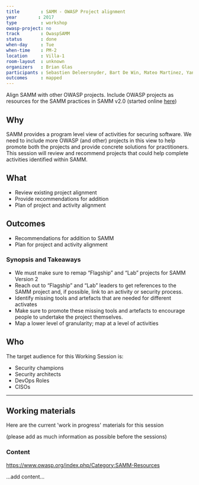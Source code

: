 ```yaml
---
title        : SAMM - OWASP Project alignment
year		: 2017
type         : workshop
owasp-project: no
track        : OwaspSAMM
status       : done
when-day     : Tue
when-time    : PM-2
location     : Villa-1
room-layout  : unknown
organizers   : Brian Glas
participants : Sebastien Deleersnyder, Bart De Win, Mateo Martinez, Yan Kravchenko, Viktor Lindstrom
outcomes     : mapped
---
```


Align SAMM with other OWASP projects. Include OWASP projects as resources for the SAMM practices in SAMM v2.0 (started online [here](https://www.owasp.org/index.php/Category:SAMM-Resources))

## Why

SAMM provides a program level view of activities for securing software. We need to include more OWASP (and other) projects in this view to help promote both the projects and provide concrete solutions for practitioners. This session will review and recommend projects that could help complete activities identified within SAMM.

## What

- Review existing project alignment
- Provide recommendations for addition
- Plan of project and activity alignment

## Outcomes

- Recommendations for addition to SAMM
- Plan for project and activity alignment

### Synopsis and Takeaways

- We must make sure to remap “Flagship” and “Lab” projects for SAMM Version 2
- Reach out to “Flagship” and “Lab” leaders to get references to the SAMM project and, if possible, link to an activity or     security process.
- Identify missing tools and artefacts that are needed for different activates
- Make sure to promote these missing tools and artefacts to encourage people to undertake the project themselves.
- Map a lower level of granularity; map at a level of activities  

## Who

The target audience for this Working Session is:

- Security champions
- Security architects
- DevOps Roles
- CISOs

---

## Working materials

Here are the current 'work in progress' materials for this session

(please add as much information as possible before the sessions)

### Content

https://www.owasp.org/index.php/Category:SAMM-Resources

...add content...
